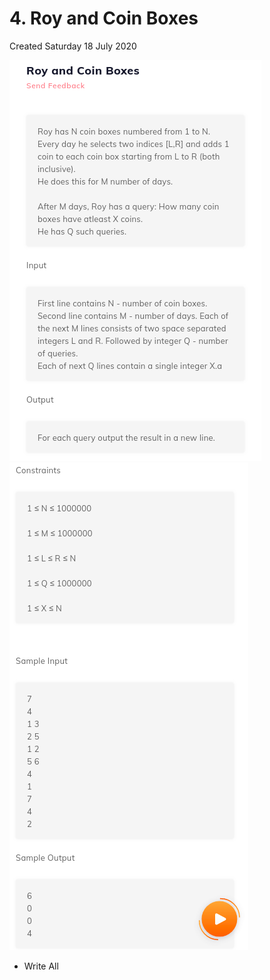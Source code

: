 # 4. Roy and Coin Boxes
Created Saturday 18 July 2020

![](./4._Roy_and_Coin_Boxes_-_80/pasted_image.png)
![](./4._Roy_and_Coin_Boxes_-_80/pasted_image001.png)

* Write All


